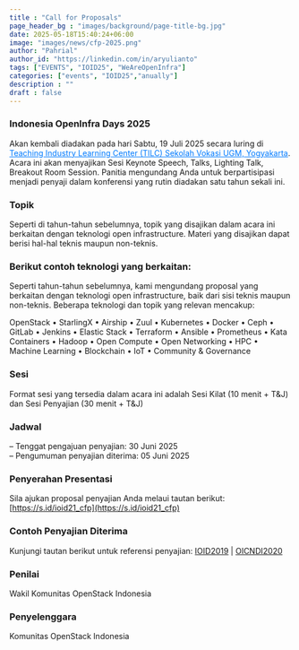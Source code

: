 ```yaml
---
title : "Call for Proposals"
page_header_bg : "images/background/page-title-bg.jpg"
date: 2025-05-18T15:40:24+06:00
image: "images/news/cfp-2025.png"
author: "Pahrial"
author_id: "https://linkedin.com/in/aryulianto"
tags: ["EVENTS", "IOID25", "WeAreOpenInfra"]
categories: ["events", "IOID25","anually"]
description : ""
draft : false
---
```

### Indonesia OpenInfra Days 2025 

Akan kembali diadakan pada hari Sabtu, 19 Juli 2025 secara luring di <a href="https://maps.app.goo.gl/s1FmrFBvEwKpaiPR7" style="color: #007BFF;">Teaching Industry Learning Center (TILC) Sekolah Vokasi UGM, Yogyakarta</a>. Acara ini akan menyajikan Sesi Keynote Speech, Talks, Lighting Talk, Breakout Room Session. Panitia mengundang Anda untuk berpartisipasi menjadi penyaji dalam konferensi yang rutin diadakan satu tahun sekali ini.

### Topik
Seperti di tahun-tahun sebelumnya, topik yang disajikan dalam acara ini berkaitan dengan teknologi open infrastructure. Materi yang disajikan dapat berisi hal-hal teknis maupun non-teknis.

### Berikut contoh teknologi yang berkaitan:
Seperti tahun-tahun sebelumnya, kami mengundang proposal yang berkaitan dengan teknologi open infrastructure, baik dari sisi teknis maupun non-teknis. Beberapa teknologi dan topik yang relevan mencakup:

OpenStack • StarlingX • Airship • Zuul • Kubernetes • Docker • Ceph • GitLab • Jenkins • Elastic Stack • Terraform • Ansible • Prometheus • Kata Containers • Hadoop • Open Compute • Open Networking • HPC • Machine Learning • Blockchain • IoT • Community & Governance

### Sesi
Format sesi yang tersedia dalam acara ini adalah Sesi Kilat (10 menit + T&J) dan Sesi Penyajian (30 menit + T&J)

### Jadwal
– Tenggat pengajuan penyajian: 30 Juni 2025</br>
– Pengumuman penyajian diterima: 05 Juni 2025


### Penyerahan Presentasi
Sila ajukan proposal penyajian Anda melaui tautan berikut: [https://s.id/ioid21_cfp](https://s.id/ioid21_cfp)

### Contoh Penyajian Diterima
Kunjungi tautan berikut untuk referensi penyajian: [IOID2019](https://www.openstack.id/2019/11/13/salindia-presentasi-ioid19/) | [OICNDI2020](https://www.openstack.id/2020/11/26/salindia-presentasi-oicndi2020/)

### Penilai
Wakil Komunitas OpenStack Indonesia

### Penyelenggara
Komunitas OpenStack Indonesia